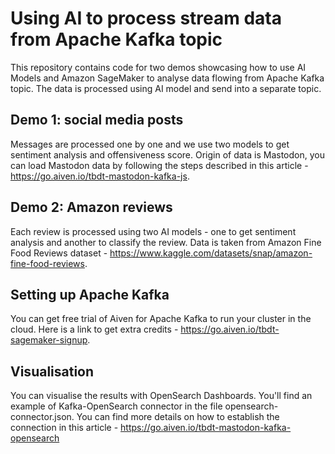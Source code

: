 # Using AI to process stream data from Apache Kafka topic
This repository contains code for two demos showcasing how to use AI Models and Amazon SageMaker to analyse data flowing from Apache Kafka topic. The data is processed using AI model and send into a separate topic.

## Demo 1: social media posts 
Messages are processed one by one and we use two models to get sentiment analysis and offensiveness score. Origin of data is Mastodon, you can load Mastodon data by following the steps described in this article - https://go.aiven.io/tbdt-mastodon-kafka-js.

## Demo 2: Amazon reviews
Each review is processed using two AI models - one to get sentiment analysis and another to classify the review.
Data is taken from Amazon Fine Food Reviews dataset - https://www.kaggle.com/datasets/snap/amazon-fine-food-reviews.

## Setting up Apache Kafka
You can get free trial of Aiven for Apache Kafka to run your cluster in the cloud. Here is a link to get extra credits - 	https://go.aiven.io/tbdt-sagemaker-signup.

## Visualisation
You can visualise the results with OpenSearch Dashboards. You'll find an example of Kafka-OpenSearch connector in the file  opensearch-connector.json. You can find more details on how to establish the connection in this article - https://go.aiven.io/tbdt-mastodon-kafka-opensearch
